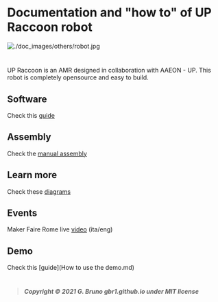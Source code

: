 # Documentation and "how to" of UP Raccoon robot

![./doc_images/others/robot.jpg](./doc_images/others/robot.jpg)

# 

UP Raccoon is an AMR designed in collaboration with AAEON - UP.  This robot is completely opensource and easy to build.





## Software

Check this [guide](Raccoon&#32;robot&#32;setup.md)

## 

## Assembly

Check the [manual assembly](assembly_manual/0_bill_of_materials.md)

## 

## Learn more

Check these [diagrams](Raccoon&#32;robot&#32;diagrams.md)

## 

## Events

Maker Faire Rome live [video](https://www.youtube.com/watch?v=H5PWxFA-pxc) (ita/eng)



## Demo

Check this [guide](How to use the demo.md)

# 

> ***Copyright © 2021 G. Bruno gbr1.github.io under MIT license***
